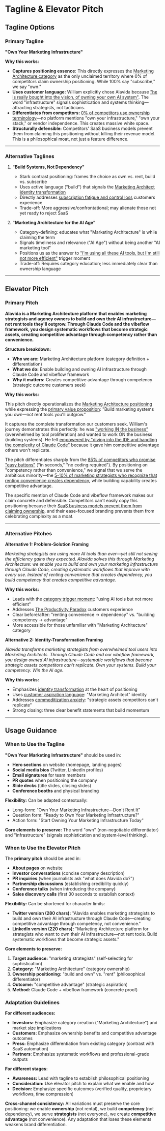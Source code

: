 # Tagline & Elevator Pitch

## Tagline Options

### Primary Tagline
**"Own Your Marketing Infrastructure"**

**Why this works:**
- **Captures positioning essence:** This directly expresses the [Marketing Architecture category](/strategy/positioning/STRATEGY.md) as the only unclaimed territory where 0% of competitors claim ownership positioning. While 100% say "subscribe," we say "own."
- **Uses customer language:** William explicitly chose Alavida because ["he is really bought into the vision, of owning your own AI system"](/research/customer-insights/RESEARCH.md). The word "infrastructure" signals sophistication and systems thinking—attracting strategists, not tacticians.
- **Differentiates from competitors:** [0% of competitors use ownership terminology](/research/category-landscape/RESEARCH.md)—no platform mentions "own your infrastructure," "own your stack," or vendor independence. This creates massive white space.
- **Structurally defensible:** Competitors' SaaS business models prevent them from claiming this positioning without killing their revenue model. This is a philosophical moat, not just a feature difference.

---

### Alternative Taglines

1. **"Build Systems, Not Dependency"**
   - Stark contrast positioning: frames the choice as own vs. rent, build vs. subscribe
   - Uses active language ("build") that signals the [Marketing Architect identity transformation](/strategy/positioning/STRATEGY.md)
   - Directly addresses [subscription fatigue and control loss](/research/customer-insights/RESEARCH.md) customers experience
   - Trade-off: More aggressive/confrontational; may alienate those not yet ready to reject SaaS

2. **"Marketing Architecture for the AI Age"**
   - Category-defining: educates what "Marketing Architecture" is while claiming the term
   - Signals timeliness and relevance ("AI Age") without being another "AI marketing tool"
   - Positions us as the answer to ["I'm using all these AI tools, but I'm still not more efficient"](/strategy/positioning/STRATEGY.md) trigger moment
   - Trade-off: Requires category education; less immediately clear than ownership language

---

## Elevator Pitch

### Primary Pitch

**Alavida is a Marketing Architecture platform that enables marketing strategists and agency owners to build and own their AI infrastructure—not rent tools they'll outgrow. Through Claude Code and the vibeflow framework, you design systematic workflows that become strategic assets, creating competitive advantage through competency rather than convenience.**

**Structure breakdown:**
- **Who we are:** Marketing Architecture platform (category definition + differentiation)
- **What we do:** Enable building and owning AI infrastructure through Claude Code and vibeflow framework
- **Why it matters:** Creates competitive advantage through competency (strategic outcome customers seek)

**Why this works:**

This pitch directly operationalizes the [Marketing Architecture positioning](/strategy/positioning/STRATEGY.md) while expressing the [primary value proposition](/strategy/messaging/2025-10-28@11:02/artifacts/01-value-propositions.md): "Build marketing systems you own—not rent tools you'll outgrow."

It captures the complete transformation our customers seek. William's journey demonstrates this perfectly: he was ["working IN the business"](/research/customer-insights/RESEARCH.md) (overwhelmed by tool proliferation) and wanted to work ON the business (building systems). He felt [empowered by "diving into the IDE and handling the complexity of Claude Code"](/strategy/positioning/STRATEGY.md) because it gave him competitive advantage others won't replicate.

The pitch differentiates sharply from the [85% of competitors who promise "easy buttons"](/research/category-landscape/RESEARCH.md) ("in seconds," "no coding required"). By positioning on "competency rather than convenience," we signal that we serve the ambitious minority—the [5-10% of marketing strategists who recognize that renting convenience creates dependency](/strategy/positioning/STRATEGY.md), while building capability creates competitive advantage.

The specific mention of Claude Code and vibeflow framework makes our claim concrete and defensible. Competitors can't easily copy this positioning because their [SaaS business models prevent them from claiming ownership](/research/category-landscape/RESEARCH.md), and their ease-focused branding prevents them from celebrating complexity as a moat.

---

### Alternative Pitches

**Alternative 1: Problem-Solution Framing**

*Marketing strategists are using more AI tools than ever—yet still not seeing the efficiency gains they expected. Alavida solves this through Marketing Architecture: we enable you to build and own your marketing infrastructure through Claude Code, creating systematic workflows that improve with every use. Instead of renting convenience that creates dependency, you build competency that creates competitive advantage.*

**Why this works:**
- Leads with the [category trigger moment](/strategy/positioning/STRATEGY.md): "using AI tools but not more efficient"
- Addresses [The Productivity Paradox](/research/customer-insights/RESEARCH.md) customers experience
- Clear before/after: "renting convenience → dependency" vs. "building competency → advantage"
- More accessible for those unfamiliar with "Marketing Architecture" category

**Alternative 2: Identity-Transformation Framing**

*Alavida transforms marketing strategists from overwhelmed tool users into Marketing Architects. Through Claude Code and our vibeflow framework, you design owned AI infrastructure—systematic workflows that become strategic assets competitors can't replicate. Own your systems. Build your competency. Win the AI age.*

**Why this works:**
- Emphasizes [identity transformation](/strategy/positioning/STRATEGY.md) at the heart of positioning
- Uses [customer aspiration language](/research/customer-insights/RESEARCH.md): "Marketing Architect" identity
- Addresses [commoditization anxiety](/research/customer-insights/RESEARCH.md): "strategic assets competitors can't replicate"
- Strong closing: three clear benefit statements that build momentum

---

## Usage Guidance

### When to Use the Tagline

**"Own Your Marketing Infrastructure"** should be used in:
- **Hero sections** on website (homepage, landing pages)
- **Social media bios** (Twitter, LinkedIn profiles)
- **Email signatures** for team members
- **PR quotes** when positioning the company
- **Slide decks** (title slides, closing slides)
- **Conference booths** and physical branding

**Flexibility:** Can be adapted contextually:
- Long-form: "Own Your Marketing Infrastructure—Don't Rent It"
- Question form: "Ready to Own Your Marketing Infrastructure?"
- Action form: "Start Owning Your Marketing Infrastructure Today"

**Core elements to preserve:** The word "own" (non-negotiable differentiator) and "infrastructure" (signals sophistication and system-level thinking).

### When to Use the Elevator Pitch

The **primary pitch** should be used in:
- **About pages** on website
- **Investor conversations** (concise company description)
- **PR inquiries** (when journalists ask "what does Alavida do?")
- **Partnership discussions** (establishing credibility quickly)
- **Conference talks** (when introducing the company)
- **Sales discovery calls** (first 30 seconds to establish context)

**Flexibility:** Can be shortened for character limits:
- **Twitter version (280 chars):** "Alavida enables marketing strategists to build and own their AI infrastructure through Claude Code—creating competitive advantage through competency, not convenience."
- **LinkedIn version (220 chars):** "Marketing Architecture platform for strategists who want to own their AI infrastructure—not rent tools. Build systematic workflows that become strategic assets."

**Core elements to preserve:**
1. **Target audience:** "marketing strategists" (self-selecting for sophistication)
2. **Category:** "Marketing Architecture" (category ownership)
3. **Ownership positioning:** "build and own" vs. "rent" (philosophical differentiator)
4. **Outcome:** "competitive advantage" (strategic aspiration)
5. **Method:** Claude Code + vibeflow framework (concrete proof)

### Adaptation Guidelines

**For different audiences:**
- **Investors:** Emphasize category creation ("Marketing Architecture") and market size implications
- **Customers:** Emphasize ownership benefits and competitive advantage outcomes
- **Press:** Emphasize differentiation from existing category (contrast with SaaS automation)
- **Partners:** Emphasize systematic workflows and professional-grade outputs

**For different stages:**
- **Awareness:** Lead with tagline to establish philosophical positioning
- **Consideration:** Use elevator pitch to explain what we enable and how
- **Decision:** Emphasize specific outcomes (verified quality, proprietary workflows, time compression)

**Cross-channel consistency:**
All variations must preserve the core positioning: we enable **ownership** (not rental), we build **competency** (not dependency), we serve **strategists** (not everyone), we create **competitive advantage** (not convenience). Any adaptation that loses these elements weakens brand differentiation.
